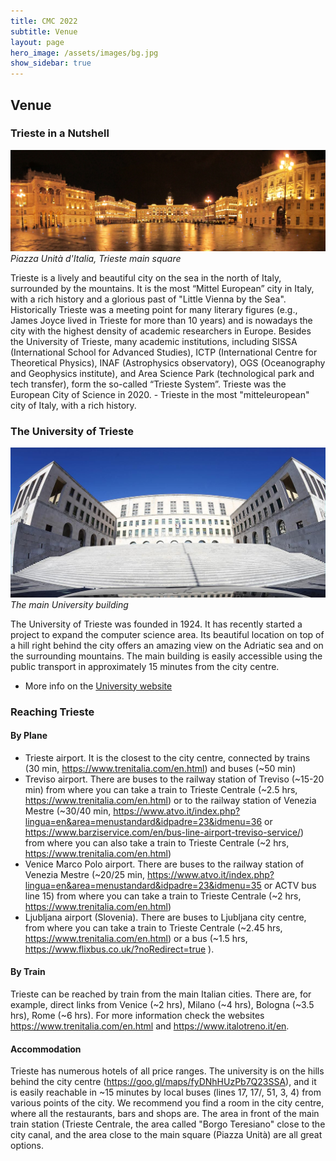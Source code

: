 ```yaml
---
title: CMC 2022
subtitle: Venue
layout: page
hero_image: /assets/images/bg.jpg
show_sidebar: true
---
```


## Venue

### Trieste in a Nutshell

![Piazza Unità d'Italia, Trieste main suqare](/assets/images/trieste/piazza_unita.jpg)
_Piazza Unità d'Italia, Trieste main square_

Trieste is a lively and beautiful city on the sea in the north of Italy, surrounded by the mountains. It is the most “Mittel European” city in Italy, with a rich history and a glorious past of "Little Vienna by the Sea". Historically Trieste was a meeting point for many literary figures (e.g., James Joyce lived in Trieste for more than 10 years) and is nowadays the city with the highest density of academic researchers in Europe. Besides the University of Trieste, many academic institutions, including SISSA (International School for Advanced Studies), ICTP (International Centre for Theoretical Physics), INAF (Astrophysics observatory), OGS (Oceanography and Geophysics institute), and Area Science Park (technological park and tech transfer), form the so-called “Trieste System”. Trieste was the European City of Science in 2020. - Trieste in the most "mitteleuropean" city of Italy, with a rich history.

### The University of Trieste

![The main University building](/assets/images/trieste/piazzale_europa.jpg)
_The main University building_

The University of Trieste was founded in 1924. It has recently started a project to expand the computer science area. Its beautiful location on top of a hill right behind the city offers an amazing view on the Adriatic sea and on the surrounding mountains. The main building is easily accessible using the public transport in approximately 15 minutes from the city centre. 

- More info on the [University website](https://www.units.it/)

### Reaching Trieste

#### By Plane

- Trieste airport. It is the closest to the city centre, connected by trains (30 min, <https://www.trenitalia.com/en.html>) and buses (~50 min) 
- Treviso airport. There are buses to the railway station of Treviso (~15-20 min) from where you can take a train to Trieste Centrale (~2.5 hrs, <https://www.trenitalia.com/en.html>) or to the railway station of Venezia Mestre (~30/40 min, <https://www.atvo.it/index.php?lingua=en&area=menustandard&idpadre=23&idmenu=36> or <https://www.barziservice.com/en/bus-line-airport-treviso-service/>) from where you can also take a train to Trieste Centrale (~2 hrs, https://www.trenitalia.com/en.html) 
- Venice Marco Polo airport. There are buses to the railway station of Venezia Mestre (~20/25 min, <https://www.atvo.it/index.php?lingua=en&area=menustandard&idpadre=23&idmenu=35> or ACTV bus line 15) from where you can take a train to Trieste Centrale (~2 hrs, <https://www.trenitalia.com/en.html>) 
- Ljubljana airport (Slovenia). There are buses to Ljubljana city centre, from where you can take a train to Trieste Centrale (~2.45 hrs, <https://www.trenitalia.com/en.html>) or a bus (~1.5 hrs, <https://www.flixbus.co.uk/?noRedirect=true> ).

####  By Train 

Trieste can be reached by train from the main Italian cities. There are, for example, direct links from Venice (~2 hrs), Milano (~4 hrs), Bologna (~3.5 hrs), Rome (~6 hrs). For more information check the websites <https://www.trenitalia.com/en.html> and <https://www.italotreno.it/en>. 
 
 
#### Accommodation 

Trieste has numerous hotels of all price ranges. The university is on the hills behind the city centre (<https://goo.gl/maps/fyDNhHUzPb7Q23SSA>), and it is easily reachable in ~15 minutes by local buses (lines 17, 17/, 51, 3, 4) from various points of the city. We recommend you find a room in the city centre, where all the restaurants, bars and shops are. The area in front of the main train station (Trieste Centrale, the area called "Borgo Teresiano" close to the city canal, and the area close to the main square (Piazza Unità) are all great options. 

